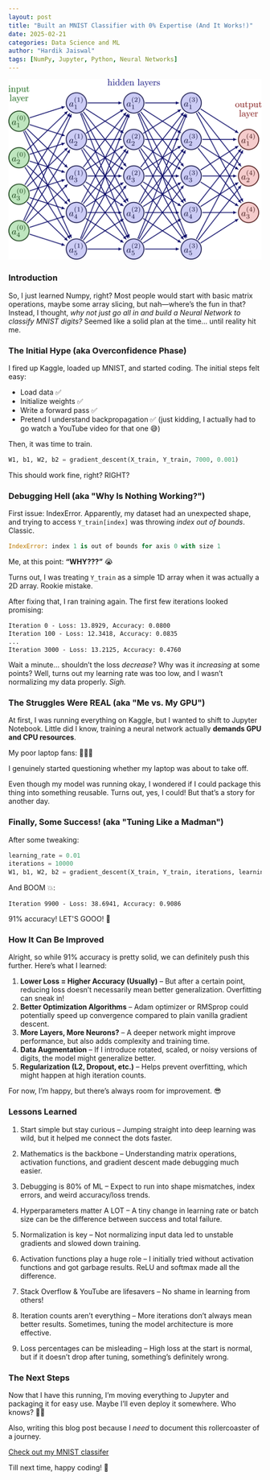 ```yaml
---
layout: post
title: "Built an MNIST Classifier with 0% Expertise (And It Works!)"
date: 2025-02-21
categories: Data Science and ML
author: "Hardik Jaiswal"
tags: [NumPy, Jupyter, Python, Neural Networks]
---
```


![img](/assets/img/blog_img/neural_network.png)

### Introduction

So, I just learned Numpy, right? Most people would start with basic matrix operations, maybe some array slicing, but nah—where’s the fun in that? Instead, I thought, *why not just go all in and build a Neural Network to classify MNIST digits?* Seemed like a solid plan at the time... until reality hit me.

### The Initial Hype (aka Overconfidence Phase)

I fired up Kaggle, loaded up MNIST, and started coding. The initial steps felt easy: 
- Load data ✅
- Initialize weights ✅
- Write a forward pass ✅
- Pretend I understand backpropagation ✅ (just kidding, I actually had to go watch a YouTube video for that one 😅)

Then, it was time to train.

```python
W1, b1, W2, b2 = gradient_descent(X_train, Y_train, 7000, 0.001)
```

This should work fine, right? RIGHT?

### Debugging Hell (aka "Why Is Nothing Working?")

First issue: IndexError. Apparently, my dataset had an unexpected shape, and trying to access `Y_train[index]` was throwing *index out of bounds*. Classic.

```python
IndexError: index 1 is out of bounds for axis 0 with size 1
```

Me, at this point: **“WHY???”** 😭

Turns out, I was treating `Y_train` as a simple 1D array when it was actually a 2D array. Rookie mistake.

After fixing that, I ran training again. The first few iterations looked promising:

```
Iteration 0 - Loss: 13.8929, Accuracy: 0.0800
Iteration 100 - Loss: 12.3418, Accuracy: 0.0835
...
Iteration 3000 - Loss: 13.2125, Accuracy: 0.4760
```

Wait a minute… shouldn’t the loss *decrease*? Why was it *increasing* at some points? Well, turns out my learning rate was too low, and I wasn’t normalizing my data properly. *Sigh.*

### The Struggles Were REAL (aka "Me vs. My GPU")

At first, I was running everything on Kaggle, but I wanted to shift to Jupyter Notebook. Little did I know, training a neural network actually **demands GPU and CPU resources**. 

My poor laptop fans: **🛫🛫🛫**

I genuinely started questioning whether my laptop was about to take off.

Even though my model was running okay, I wondered if I could package this thing into something reusable. Turns out, yes, I could! But that’s a story for another day.

### Finally, Some Success! (aka "Tuning Like a Madman")

After some tweaking:

```python
learning_rate = 0.01
iterations = 10000
W1, b1, W2, b2 = gradient_descent(X_train, Y_train, iterations, learning_rate)
```

And BOOM 💥:

```
Iteration 9900 - Loss: 38.6941, Accuracy: 0.9086
```

91% accuracy! LET'S GOOO! 🎉

### How It Can Be Improved

Alright, so while 91% accuracy is pretty solid, we can definitely push this further. Here’s what I learned:

1. **Lower Loss = Higher Accuracy (Usually)** – But after a certain point, reducing loss doesn’t necessarily mean better generalization. Overfitting can sneak in! 
2. **Better Optimization Algorithms** – Adam optimizer or RMSprop could potentially speed up convergence compared to plain vanilla gradient descent.
3. **More Layers, More Neurons?** – A deeper network might improve performance, but also adds complexity and training time.
4. **Data Augmentation** – If I introduce rotated, scaled, or noisy versions of digits, the model might generalize better.
5. **Regularization (L2, Dropout, etc.)** – Helps prevent overfitting, which might happen at high iteration counts.

For now, I’m happy, but there’s always room for improvement. 😎

### Lessons Learned

1. Start simple but stay curious – Jumping straight into deep learning was wild, but it helped me connect the dots faster.

2. Mathematics is the backbone – Understanding matrix operations, activation functions, and gradient descent made debugging much easier.

3. Debugging is 80% of ML – Expect to run into shape mismatches, index errors, and weird accuracy/loss trends.

4. Hyperparameters matter A LOT – A tiny change in learning rate or batch size can be the difference between success and total failure.

5. Normalization is key – Not normalizing input data led to unstable gradients and slowed down training.

6. Activation functions play a huge role – I initially tried without activation functions and got garbage results. ReLU and softmax made all the difference.

7. Stack Overflow & YouTube are lifesavers – No shame in learning from others! 

8. Iteration counts aren’t everything – More iterations don’t always mean better results. Sometimes, tuning the model architecture is more effective.

9. Loss percentages can be misleading – High loss at the start is normal, but if it doesn’t drop after tuning, something’s definitely wrong.

### The Next Steps

Now that I have this running, I’m moving everything to Jupyter and packaging it for easy use. Maybe I’ll even deploy it somewhere. Who knows? 🤷‍♂️

Also, writing this blog post because I *need* to document this rollercoaster of a journey. 

[Check out my MNIST classifer](https://github.com/pythonicforge/ml-journey/tree/data-science/projects/MNIST%20with%20NumPy)

Till next time, happy coding! 🚀

